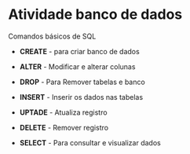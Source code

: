 # Atividade banco de dados

 Comandos básicos de SQL

* __CREATE__ - para criar banco de dados

* __ALTER__ - Modificar e alterar colunas

* __DROP__ - Para Remover tabelas e banco

* __INSERT__ - Inserir os dados nas tabelas

* __UPTADE__ - Atualiza registro

* __DELETE__ - Remover registro

* __SELECT__ - Para consultar e visualizar dados

